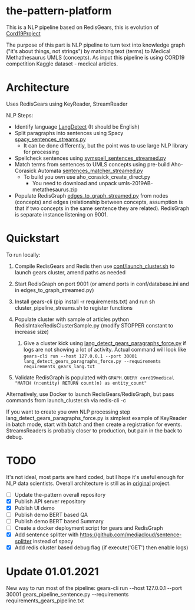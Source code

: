 # the-pattern-platform

This is a NLP pipeline based on RedisGears, this is evolution of  [Cord19Project](https://github.com/AlexMikhalev/cord19redisknowledgegraph)

The purpose of this part is NLP pipeline to turn text into knowledge graph ("it's about things, not strings") by matching text (terms) to Medical Methathesaurus UMLS (concepts).  As input this pipeline is using CORD19 competition Kaggle dataset - medical articles.



# Architecture 

Uses RedisGears using KeyReader, StreamReader

NLP Steps: 

* Identify language [LangDetect](./lang_detect_gears_paragraphs.py) (It should be English)
* Split paragraphs into sentences using Spacy [spacy_sentences_streams.py](spacy_sentences_streams.py)
  * It can be done differently, but the point was to use large NLP library for processing
* Spellcheck sentences using [symspell_sentences_streamed.py](symspell_sentences_streamed.py) 
* Match terms from sentences to UMLS concepts using pre-build Aho-Corasick Automata [sentences_matcher_streamed.py](sentences_matcher_streamed.py)
  * To build you own use aho_corasick_create_direct.py 
    * You need to download and unpack umls-2019AB-metathesaurus.zip 
* Populate RedisGraph [edges_to_graph_streamed.py](edges_to_graph_streamed.py)  from nodes (concepts) and edges (relationship between concepts, assumption is that if two concepts in the same sentence they are related). RedisGraph is separate instance listening on 9001. 



# Quickstart

To run locally:  

1. Compile RedisGears and Redis then use [conf/launch_cluster.sh](conf/launch_cluster.sh) to launch gears cluster, amend paths as needed 

2. Start RedisGraph on port 9001 (or amend ports in conf/database.ini and in edges_to_graph_streamed.py)

3. Install gears-cli (pip install -r requirements.txt) and run sh cluster_pipeline_streams.sh to register functions 

4. Populate cluster with sample of articles python RedisIntakeRedisClusterSample.py (modify STOPPER constant to increase size)

   1. Give a cluster kick using [lang_detect_gears_paragraphs_force.py](lang_detect_gears_paragraphs_force.py) if logs are not showing a lot of activity. Actual command will look like `gears-cli run --host 127.0.0.1 --port 30001 lang_detect_gears_paragraphs_force.py --requirements requirements_gears_lang.txt`

5. Validate RedisGraph is populated with `GRAPH.QUERY cord19medical "MATCH (n:entity) RETURN count(n) as entity_count"`

   

Alternatively, use Docker to launch RedisGears/RedisGraph, but pass commands from launch_cluster.sh via redis-cli -c 

If you want to create you own NLP processing step lang_detect_gears_paragraphs_force.py is simplest example of KeyReader in batch mode, start with batch and then create a registration for events. StreamsReaders is probably closer to production, but pain in the back to debug. 



# TODO

It's not ideal, most parts are hard coded, but I hope it's useful enough for NLP data scientists. Overall architecture is still as in [original](https://github.com/AlexMikhalev/cord19redisknowledgegraph)  project.

- [ ] Update the-pattern overall repository
- [x] Publish API server repository
- [x] Publish UI demo
- [ ] Publish demo BERT based QA
- [ ] Publish demo BERT based Summary
- [ ] Create a docker deployment script for gears and RedisGraph
- [x] Add sentence splitter with https://github.com/mediacloud/sentence-splitter instead of spacy
- [x] Add redis cluster based debug flag (if execute('GET') then enable logs)

# Update 01.01.2021 

New way to run most of the pipeline:
gears-cli run --host 127.0.0.1 --port 30001 gears_pipeline_sentence.py --requirements requirements_gears_pipeline.txt